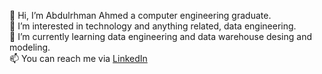 👋 Hi, I’m Abdulrhman Ahmed a computer engineering graduate.  
👀 I’m interested in technology and anything related, data engineering.   
🌱 I’m currently learning data engineering and data warehouse desing and modeling.  
📫 You can reach me via [LinkedIn](https://www.linkedin.com/in/abdulrhmannassef/)  


<!--
💞️ I’m looking to collaborate on data engineering, BI or data science projects  

Here are some ideas to get you started:

- 🔭 I’m currently working on ...
- 🌱 I’m currently learning ...
- 👯 I’m looking to collaborate on ...
- 🤔 I’m looking for help with ...
- 💬 Ask me about ...
- 📫 How to reach me: ...
- 😄 Pronouns: ...
- ⚡ Fun fact: ...
-->

